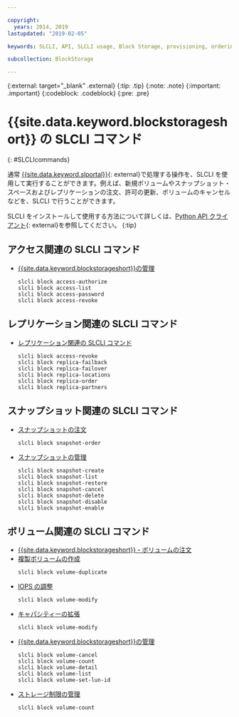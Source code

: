 ```yaml
---

copyright:
  years: 2014, 2019
lastupdated: "2019-02-05"

keywords: SLCLI, API, SLCLI usage, Block Storage, provisioning, ordering, managing

subcollection: BlockStorage

---
```

{:external: target="_blank" .external}
{:tip: .tip}
{:note: .note}
{:important: .important}
{:codeblock: .codeblock}
{:pre: .pre}

# {{site.data.keyword.blockstorageshort}} の SLCLI コマンド
{: #SLCLIcommands}

通常 [{{site.data.keyword.slportal}}](https://control.softlayer.com/){: external}で処理する操作を、SLCLI を使用して実行することができます。例えば、新規ボリュームやスナップショット・スペースおよびレプリケーションの注文、許可の更新、ボリュームのキャンセルなどを、SLCLI で行うことができます。

SLCLI をインストールして使用する方法について詳しくは、[Python API クライアント](https://softlayer-python.readthedocs.io/en/latest/cli/){: external}を参照してください。
{:tip}

## アクセス関連の SLCLI コマンド
* [{{site.data.keyword.blockstorageshort}}の管理](/docs/infrastructure/BlockStorage?topic=BlockStorage-managingstorage)  
  ```
  slcli block access-authorize
  slcli block access-list
  slcli block access-password
  slcli block access-revoke
  ```

## レプリケーション関連の SLCLI コマンド

* [レプリケーション関連の SLCLI コマンド](/docs/infrastructure/BlockStorage?topic=BlockStorage-replication#clicommands)
  ```
  slcli block access-revoke
  slcli block replica-failback
  slcli block replica-failover
  slcli block replica-locations
  slcli block replica-order
  slcli block replica-partners
  ```

## スナップショット関連の SLCLI コマンド

* [スナップショットの注文](/docs/infrastructure/BlockStorage?topic=BlockStorage-snapshots#ordering-snapshot-space-through-the-slcli)
  ```
  slcli block snapshot-order
  ```

* [スナップショットの管理](/docs/infrastructure/BlockStorage?topic=BlockStorage-managingSnapshots)
  ```
  slcli block snapshot-create
  slcli block snapshot-list
  slcli block snapshot-restore
  slcli block snapshot-cancel
  slcli block snapshot-delete
  slcli block snapshot-disable
  slcli block snapshot-enable
  ```

## ボリューム関連の SLCLI コマンド

* [{{site.data.keyword.blockstorageshort}}・ボリュームの注文](/docs/infrastructure/BlockStorage?topic=BlockStorage-orderingthroughCLI)
* [複製ボリュームの作成](/docs/infrastructure/BlockStorage?topic=BlockStorage-duplicatevolume)
  ```
  slcli block volume-duplicate
  ```
* [IOPS の調整](/docs/infrastructure/BlockStorage?topic=BlockStorage-adjustingIOPS#steps)
  ```
  slcli block volume-modify
  ```
* [キャパシティーの拡張](/docs/infrastructure/BlockStorage?topic=BlockStorage-expandingcapacity#steps)
  ```
  slcli block volume-modify
  ```
* [{{site.data.keyword.blockstorageshort}}の管理](/docs/infrastructure/BlockStorage?topic=BlockStorage-managingstorage)  
  ```
  slcli block volume-cancel
  slcli block volume-count
  slcli block volume-detail
  slcli block volume-list
  slcli block volume-set-lun-id
  ```
* [ストレージ制限の管理](/docs/infrastructure/BlockStorage?topic=BlockStorage-managingstoragelimits)  
  ```
  slcli block volume-count
  ```
